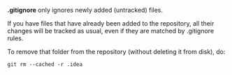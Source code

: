 **.gitignore** only ignores newly added (untracked) files.

If you have files that have already been added to the repository, all their changes will be tracked as usual, even if they are matched by .gitignore rules.

To remove that folder from the repository (without deleting it from disk), do:

`git rm --cached -r .idea`